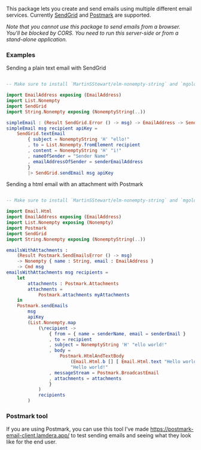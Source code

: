 This package lets you create and send emails using multiple different email services. Currently [SendGrid](https://sendgrid.com/) and [Postmark](https://account.postmarkapp.com) are supported.

*Note that you cannot use this package to send emails from a browser.
You'll be blocked by CORS.
You need to run this server-side or from a stand-alone application.*

### Examples

Sending a plain text email with SendGrid

```elm

-- Make sure to install `MartinSStewart/elm-nonempty-string` and `mgold/elm-nonempty-list`.

import EmailAddress exposing (EmailAddress)
import List.Nonempty
import SendGrid
import String.Nonempty exposing (NonemptyString(..))

simpleEmail : (Result SendGrid.Error () -> msg) -> EmailAddress -> SendGrid.ApiKey -> Cmd msg
simpleEmail msg recipient apiKey =
    SendGrid.textEmail
        { subject = NonemptyString 'H' "ello!" 
        , to = List.Nonempty.fromElement recipient
        , content = NonemptyString 'H' "i!"
        , nameOfSender = "Sender Name"
        , emailAddressOfSender = senderEmailAddress
        }
        |> SendGrid.sendEmail msg apiKey
```

Sending a html email with an attachment with Postmark

```elm

-- Make sure to install `MartinSStewart/elm-nonempty-string` and `mgold/elm-nonempty-list`.

import Email.Html
import EmailAddress exposing (EmailAddress)
import List.Nonempty exposing (Nonempty)
import Postmark
import SendGrid
import String.Nonempty exposing (NonemptyString(..))

emailsWithAttachments :
    (Result Postmark.SendEmailsError () -> msg)
    -> Nonempty { name : String, email : EmailAddress }
    -> Cmd msg
emailsWithAttachments msg recipients =
    let
        attachments : Postmark.Attachments
        attachments =
            Postmark.attachments myAttachments
    in
    Postmark.sendEmails
        msg
        apiKey
        (List.Nonempty.map
            (\recipient ->
                { from = { name = senderName, email = senderEmail }
                , to = recipient
                , subject = NonemptyString 'H' "ello world!"
                , body =
                    Postmark.HtmlAndTextBody
                        (Email.Html.b [] [ Email.Html.text "Hello world!" ])
                        "Hello world!"
                , messageStream = Postmark.BroadcastEmail
                , attachments = attachments
                }
            )
            recipients
        )


```

### Postmark tool

If you are using Postmark, you can use this tool I've made https://postmark-email-client.lamdera.app/ to test sending emails and seeing what they look like for the end user.
